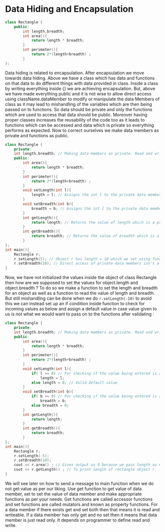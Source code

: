 # Data Hiding and Encapsulation

```c++
class Rectangle {
    public:
    	int length,breadth;
    	int area(){
            return length * breadth;
        }
    	int perimeter(){
            return 2*(length+breadth) ;
        }
};
```

Data hiding is related to encapsulation. After encapsulation we move towards data hiding. Above we have a class which has data and functions on that data to do different things with data provided in class. Inside a class by writing everything inside {} we are achieving  encapsulation. But, above we have made everything public and it is not wise to allow direct access using className.dataMember to modify or manipulate the data Members of class as it may lead to mishandling of the variables which are then being passed on to functions. So data should be private and only the functions which are used to access that data should be public. Moreover having proper classes increases the reusability of the code too as it leads to functions which can be accessed and data which is private so everything performs as expected. Now to correct ourselves we make data members as private and functions as public.

```c++
class Rectangle {
    private:
    int length,breadth; // Making data members as private. Read and write of private isn't allowed.
    public:
    	int area(){
            return length * breadth;
        }
    	int perimeter(){
            return 2*(length+breadth) ;
        }
    	void setLength(int l){
            length = l; // Assigns the int l to the private data member length's value
        }
    	void setBreadth(int b){
            breadth = b; // Assigns the int l to the private data member length's value
        }
    	int getLength(){
            return length; // Returns the value of length which is a private data member
        }
    	int getBreadth(){
            return breadth; // Returns the value of breadth which is a private data member
        }
};
int main(){
    Rectangle r;
    r.setLength(5); // Object r has length = 10 which we set using function and not directly
    r.setBreadth(10); // Direct access of private data members isn't allowed so we use function
}
```

Now, we have not initialized the values inside the object of class Rectangle then how are we supposed to set the values for object.length and object.breadth ? To do so we make a function to set the length and breadth for an object as well as a function to read the value of length and breadth. But still mishandling can be done when we do ```r.setLength(-10)``` to avoid this we can instead set up an if condition inside function to check for incoming values as below  and assign a default value in case value given to us is not what we would want to pass on to the functions after validating :

```c++
class Rectangle {
    private:
    int length,breadth; // Making data members as private. Read and write of private isn't allowed.
    public:
    	int area(){
            return length * breadth;
        }
    	int perimeter(){
            return 2*(length+breadth) ;
        }
    	void setLength(int l){
            if( l >= 0) // For checking if the value being entered is as per our liking
                length = l;
            else length = 0; // Valid default value
        }
    	void setBreadth(int b){
            if( b >= 0) // For checking if the value being entered is as per our liking
                breadth = b;
            else breadth = 0;
        }
    	int getLength(){
            return length; 
        }
    	int getBreadth(){
            return breadth; 
        }
};
int main(){
    Rectangle r;
    r.setLength(-5); 
    r.setBreadth(10);
    cout << r.area() ; // Gives output as 0 because we pass length as negative.
    cout << r.getLength() ; // To print length of rectangle object r.
}
```

We will see later on how to send a message to main function when we do not get value as per our liking. Use get function to get value of data member, set to set the value of data member and make appropriate functions as per your needs. Get functions are called accessor functions and set functions are called mutators and known as property functions. For a data member if there exists get and set both then that means it is read and writeable. If a data member has only get and no set then it means that data member is just read only. It depends on programmer to define read and write.
